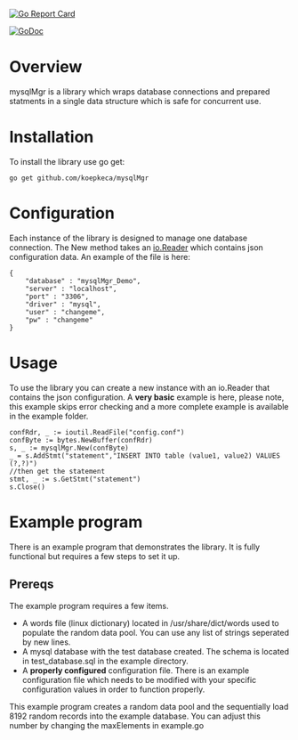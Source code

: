[![Go Report Card](https://goreportcard.com/badge/github.com/koepkeca/mysqlMgr)](https://goreportcard.com/report/github.com/koepkeca/mysqlMgr)

[![GoDoc](https://godoc.org/github.com/koepkeca/mysqlMgr?status.svg)](https://godoc.org/github.com/koepkeca/mysqlMgr)

# Overview

mysqlMgr is a library which wraps database connections and prepared statments in a single data structure which is safe for concurrent use.

# Installation

To install the library use go get:

```
go get github.com/koepkeca/mysqlMgr
```

# Configuration

Each instance of the library is designed to manage one database connection. The New method takes an [io.Reader](https://godoc.org/io#Reader) which contains json configuration data. An example of the file is here:

```
{
    "database" : "mysqlMgr_Demo",
    "server" : "localhost",
    "port" : "3306",
    "driver" : "mysql",
    "user" : "changeme",
    "pw" : "changeme"
}
```
# Usage

To use the library you can create a new instance with an io.Reader that contains the json configuration. A **very basic** example is here, please note, this example skips error checking and a more complete example is available in the example folder.

```
confRdr, _ := ioutil.ReadFile("config.conf")
confByte := bytes.NewBuffer(confRdr)
s, _ := mysqlMgr.New(confByte)
_ = s.AddStmt("statement","INSERT INTO table (value1, value2) VALUES (?,?)")
//then get the statement
stmt, _ := s.GetStmt("statement")
s.Close()
```

# Example program

There is an example program that demonstrates the library. It is fully functional but requires a few steps to set it up.

## Prereqs

The example program requires a few items.

* A words file (linux dictionary) located in /usr/share/dict/words used to populate the random data pool. You can use any list of strings seperated by new lines.
* A mysql database with the test database created. The schema is located in test_database.sql in the example directory.
* A **properly configured** configuration file. There is an example configuration file which needs to be modified with your specific configuration values in order to function properly.

This example program creates a random data pool and the sequentially load 8192 random records into the example database. You can adjust this number by changing the maxElements in example.go

